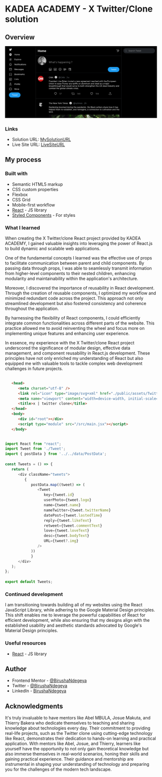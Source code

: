 # KADEA ACADEMY - X Twitter/Clone solution

## Overview

![](./public/assets/twitter-x-clone.png)

### Links

- Solution URL: [MySolutionURL](https://github.com/BirushaNdegeya/x-twitter-clone)
- Live Site URL: [LiveSiteURL](https://x-twitter-myclone.vercel.app/)

## My process

### Built with

- Semantic HTML5 markup
- CSS custom properties
- Flexbox
- CSS Grid
- Mobile-first workflow
- [React](https://reactjs.org/) - JS library
- [Styled Components](https://styled-components.com/) - For styles

### What I learned

When creating the X Twitter/clone React project provided by KADEA ACADEMY, I gained valuable insights into leveraging the power of React.js to build dynamic and scalable web applications.

One of the fundamental concepts I learned was the effective use of props to facilitate communication between parent and child components. By passing data through props, I was able to seamlessly transmit information from higher-level components to their nested children, enhancing modularity and maintainability within the application's architecture.

Moreover, I discovered the importance of reusability in React development. Through the creation of reusable components, I optimized my workflow and minimized redundant code across the project. This approach not only streamlined development but also fostered consistency and coherence throughout the application.

By harnessing the flexibility of React components, I could efficiently integrate common functionalities across different parts of the website. This practice allowed me to avoid reinventing the wheel and focus more on implementing unique features and enhancing user experience.

In essence, my experience with the X Twitter/clone React project underscored the significance of modular design, effective data management, and component reusability in React.js development. These principles have not only enriched my understanding of React but also equipped me with valuable tools to tackle complex web development challenges in future projects.

```html

   <head>
      <meta charset="utf-8" />
      <link rel="icon" type="image/svg+xml" href="./public/assets/Twitter.svg" />
      <meta name="viewport" content="width=device-width, initial-scale=1.0" />
      <title>x | twitter clone</title>
   </head>
   <body>
      <div id="root"></div>
      <script type="module" src="/src/main.jsx"></script>
   </body>
```
```js

import React from "react";
import Tweet from './Tweet';
import { postData } from '../../data/PostData';

const Tweets = () => {
   return (
      <div className="tweets">
         { 
            postData.map((tweet) => (
               <Tweet
                  key={tweet.id}
                  userPhoto={tweet.logo} 
                  name={tweet.name} 
                  nameTwitter={tweet.twitterName} 
                  datePost={tweet.lastedTime}
                  reply={tweet.likeText}
                  retweet={tweet.commentText}
                  love={tweet.loveText} 
                  desc={tweet.bodyText}
                  URL={tweet?.img}
               />
            ))
            }
      </div>
   );
};

export default Tweets;

```

### Continued development

I am transitioning towards building all of my websites using the React JavaScript Library, while adhering to the Google Material Design principles. This shift enables me to leverage the powerful capabilities of React for efficient development, while also ensuring that my designs align with the established usability and aesthetic standards advocated by Google's Material Design principles.

### Useful resources

- [React](https://reactjs.org/) - JS library

## Author

- Frontend Mentor - [@BirushaNdegeya](https://www.frontendmentor.io/profile/BirushaNdegeya)
- Twitter - [@BirushaNdegeya](https://twitter.com/BNdegeya62741)
- LinkedIn - [BirushaNdegeya](https://www.linkedin.com/in/birusha-ndegeya-243b032a9)

## Acknowledgments

It's truly invaluable to have mentors like Abel MBULA, Josue Makuta, and Thierry Bakera who dedicate themselves to teaching and sharing knowledge about technologies every day. Their commitment to providing real-life projects, such as the Twitter clone using cutting-edge technology like React, demonstrates their dedication to hands-on learning and practical application. With mentors like Abel, Josue, and Thierry, learners like yourself have the opportunity to not only gain theoretical knowledge but also immerse themselves in real-world scenarios, honing their skills and gaining practical experience. Their guidance and mentorship are instrumental in shaping your understanding of technology and preparing you for the challenges of the modern tech landscape.